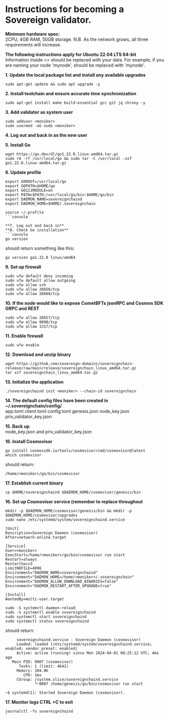 # Instructions for becoming a Sovereign validator.

**Minimum hardware spec:**  
2CPU, 4GB RAM, 50GB storage. N.B. As the network grows, all three requirements will increase.

**The following instructions apply for Ubuntu 22.04 LTS 64-bit**  
Information inside <> should be replaced with your data. For example, if you are naming your node 'mynode', <moniker> should be replaced with 'mynode'.  

**1. Update the local package list and install any available upgrades**  
```console
sudo apt-get update && sudo apt upgrade -y
```

**2. Install toolchain and ensure accurate time synchronization**  
```console
sudo apt-get install make build-essential gcc git jq chrony -y
```

**3. Add validator as system user**  
```console
sudo adduser <moniker>  
sudo usermod -aG sudo <moniker>
```

**4. Log out and back in as the new user**

**5. Install Go**
```console
wget https://go.dev/dl/go1.22.0.linux-amd64.tar.gz
sudo rm -rf /usr/local/go && sudo tar -C /usr/local -xzf go1.22.0.linux-amd64.tar.gz
```

**6. Update profile**
```console
export GOROOT=/usr/local/go
export GOPATH=$HOME/go
export GO111MODULE=on
export PATH=$PATH:/usr/local/go/bin:$HOME/go/bin
export DAEMON_NAME=sovereignchaind
export DAEMON_HOME=$HOME/.sovereignchain
```

```console
source ~/.profile
```console

**7. Log out and back in**
**8. Check Go installation**
```console
go version
```
should return something like this:
```console
go version go1.22.0 linux/amd64
```

**9. Set up firewall**
```console
sudo ufw default deny incoming
sudo ufw default allow outgoing
sudo ufw allow ssh
sudo ufw allow 26656/tcp
sudo ufw allow 26660/tcp
```

**10. If the node would like to expose CometBFTs jsonRPC and Cosmos SDK GRPC and REST**
```console
sudo ufw allow 26657/tcp
sudo ufw allow 9090/tcp
sudo ufw allow 1317/tcp
```

**11. Enable firewall**
```console
sudo ufw enable
```

**12. Download and unzip binary**
```console
wget https://github.com/sovereign-domains/sovereignchain-release/raw/main/release/sovereignchain_linux_amd64.tar.gz
tar xzf sovereignchain_linux_amd64.tar.gz
```

**13. Initialize the application**
```console
./sovereignchaind init <moniker> --chain-id sovereignchain
```
**14. The default config files have been created in ~/.sovereignchain/config/**  
app.toml  client.toml  config.toml  genesis.json  node_key.json  priv_validator_key.json

**15. Back up**  
node_key.json and priv_validator_key.json

**16. Install Cosmovisor**
```console
go install cosmossdk.io/tools/cosmovisor/cmd/cosmovisor@latest
which cosmovisor
```
should return:
```console
/home/<moniker>/go/bin/cosmovisor
```

**17. Establish current binary**
```console
cp $HOME/sovereignchaind $DAEMON_HOME/cosmovisor/genesis/bin
```

**16. Set up Cosmovisor service (remember to replace <moniker> throughout**
```console
mkdir -p $DAEMON_HOME/cosmovisor/genesis/bin && mkdir -p $DAEMON_HOME/cosmovisor/upgrades
sudo nano /etc/systemd/system/sovereignchaind.service
```
```console
[Unit]
Description=Sovereign Daemon (cosmovisor)
After=network-online.target

[Service]
User=<moniker>
ExecStart=/home/<moniker>/go/bin/cosmovisor run start
Restart=always
RestartSec=3
LimitNOFILE=4096
Environment="DAEMON_NAME=sovereignchaind"
Environment="DAEMON_HOME=/home/<moniker>/.sovereignchain"
Environment="DAEMON_ALLOW_DOWNLOAD_BINARIES=false"
Environment="DAEMON_RESTART_AFTER_UPGRADE=true"

[Install]
WantedBy=multi-user.target
```

```console
sudo -S systemctl daemon-reload
sudo -S systemctl enable sovereignchaind
sudo systemctl start sovereignchaind
sudo systemctl status sovereignchaind
```
should return:
```console
     sovereignchaind.service - Sovereign Daemon (cosmovisor)
     Loaded: loaded (/etc/systemd/system/sovereignchaind.service; enabled; vendor preset: enabled)
     Active: active (running) since Mon 2024-04-01 08:25:12 UTC; 4ms ago
   Main PID: 9007 (cosmovisor)
      Tasks: 1 (limit: 4642)
     Memory: 384.0K
        CPU: 1ms
     CGroup: /system.slice/sovereignchaind.service
             └─9007 /home/genesis/go/bin/cosmovisor run start

~$ systemd[1]: Started Sovereign Daemon (cosmovisor).
```
**17. Monitor logs CTRL +C to exit**
```console
journalctl -fu sovereignchaind
```


